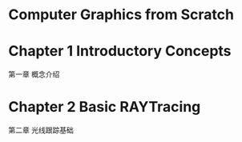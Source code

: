 # Computer Graphics from Scratch

# Chapter 1 Introductory Concepts
第一章 概念介绍
# Chapter 2 Basic RAYTracing
第二章 光线跟踪基础
  
